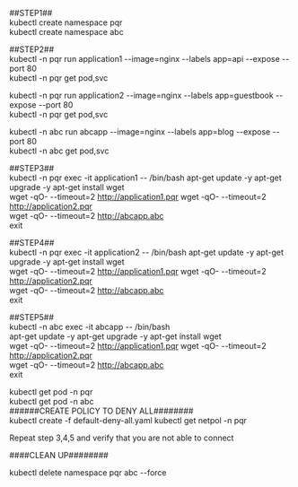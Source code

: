 ##STEP1##   
kubectl create namespace pqr  
kubectl create namespace abc   

##STEP2##   
kubectl -n pqr run application1  --image=nginx --labels app=api  --expose --port 80   
kubectl -n pqr get pod,svc    

kubectl -n pqr run application2  --image=nginx --labels app=guestbook  --expose --port 80   
kubectl -n pqr get pod,svc   

kubectl -n abc run abcapp  --image=nginx --labels app=blog  --expose --port 80   
kubectl -n abc get pod,svc    

##STEP3##  
kubectl -n pqr exec -it application1 -- /bin/bash 
apt-get update -y
apt-get upgrade -y
apt-get install wget  
wget -qO- --timeout=2 http://application1.pqr 
wget -qO- --timeout=2 http://application2.pqr  
wget -qO- --timeout=2 http://abcapp.abc       
exit  

##STEP4##   
kubectl -n pqr exec -it application2 -- /bin/bash
apt-get update -y
apt-get upgrade -y
apt-get install wget     
wget -qO- --timeout=2 http://application1.pqr 
wget -qO- --timeout=2 http://application2.pqr  
wget -qO- --timeout=2 http://abcapp.abc      
exit  

##STEP5##  
kubectl -n abc exec -it abcapp -- /bin/bash  
apt-get update -y
apt-get upgrade -y
apt-get install wget   
wget -qO- --timeout=2 http://application1.pqr 
wget -qO- --timeout=2 http://application2.pqr  
wget -qO- --timeout=2 http://abcapp.abc      
exit   

kubectl get pod -n pqr   
kubectl get pod -n abc   
######CREATE POLICY TO DENY ALL########   
kubectl create -f default-deny-all.yaml
kubectl get netpol -n pqr

Repeat step 3,4,5 and verify that you are not able to connect

####CLEAN UP########

kubectl delete namespace pqr abc --force   


